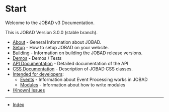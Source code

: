 # Start

Welcome to the JOBAD v3 Documentation. 

This is JOBAD Version 3.0.0 (stable branch). 

* [About](about.md) - General Information about JOBAD. 
* [Setup](setup.md) - How to setup JOBAD on your website. 
* [Building](build.md) - Information on building the JOBAD release versions. 
* [Demos](demos.md) - Demos / Tests
* [API Documentation](api/index.md) - Detailed documentation of the API
* [CSS Documentation](css.md) - Description of JOBAD CSS classes. 
* [Intended for developers](dev/index.md): 
	* [Events](dev/events.md) - Information about Event Processing works in JOBAD
	* [Modules](dev/modules.md) - Information about how to write modules
* [(Known) Issues](issues.md)

---
* [Index](sitemap.md)